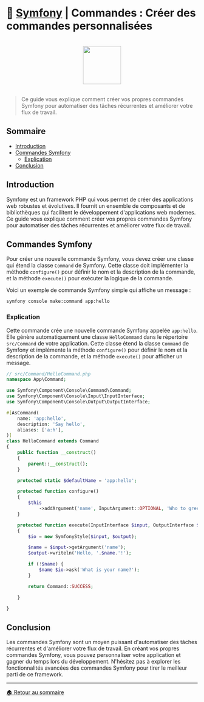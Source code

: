 # 🚀 **[Symfony](https://symfony.com/)** | Commandes : Créer des commandes personnalisées

<br>

<center>
<img src="https://symfony.com/logos/symfony_black_03.png" width="100">
</center>

<br>

> Ce guide vous explique comment créer vos propres commandes Symfony pour automatiser des tâches récurrentes et améliorer votre flux de travail.

## Sommaire

-   [Introduction](#introduction)
-   [Commandes Symfony](#commandes-symfony-1)
    -   [Explication](#explication)
-   [Conclusion](#conclusion)

## Introduction

Symfony est un framework PHP qui vous permet de créer des applications web robustes et évolutives. Il fournit un ensemble de composants et de bibliothèques qui facilitent le développement d'applications web modernes. Ce guide vous explique comment créer vos propres commandes Symfony pour automatiser des tâches récurrentes et améliorer votre flux de travail.

## Commandes Symfony

Pour créer une nouvelle commande Symfony, vous devez créer une classe qui étend la classe `Command` de Symfony. Cette classe doit implémenter la méthode `configure()` pour définir le nom et la description de la commande, et la méthode `execute()` pour exécuter la logique de la commande.

Voici un exemple de commande Symfony simple qui affiche un message :

```bash
symfony console make:command app:hello
```

### Explication

Cette commande crée une nouvelle commande Symfony appelée `app:hello`. Elle génère automatiquement une classe `HelloCommand` dans le répertoire `src/Command` de votre application. Cette classe étend la classe `Command` de Symfony et implémente la méthode `configure()` pour définir le nom et la description de la commande, et la méthode `execute()` pour afficher un message.

```php
// src/Command/HelloCommand.php
namespace App\Command;

use Symfony\Component\Console\Command\Command;
use Symfony\Component\Console\Input\InputInterface;
use Symfony\Component\Console\Output\OutputInterface;

#[AsCommand(
    name: 'app:hello',
    description: 'Say hello',
    aliases: ['a:h'],
)]
class HelloCommand extends Command
{
    public function __construct()
    {
        parent::__construct();
    }

    protected static $defaultName = 'app:hello';

    protected function configure()
    {
        $this
            ->addArgument('name', InputArgument::OPTIONAL, 'Who to greet')
    }

    protected function execute(InputInterface $input, OutputInterface $output): int
    {
        $io = new SymfonyStyle($input, $output);

        $name = $input->getArgument('name');
        $output->writeln('Hello, '.$name.'!');

        if (!$name) {
            $name $io->ask('What is your name?');
        }

        return Command::SUCCESS;

    }

}
```

## Conclusion

Les commandes Symfony sont un moyen puissant d'automatiser des tâches récurrentes et d'améliorer votre flux de travail. En créant vos propres commandes Symfony, vous pouvez personnaliser votre application et gagner du temps lors du développement. N'hésitez pas à explorer les fonctionnalités avancées des commandes Symfony pour tirer le meilleur parti de ce framework.

---

[🏠 Retour au sommaire](#)
